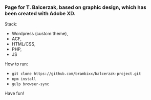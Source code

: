 ### Page for T. Balcerzak, based on graphic design, which has been created with Adobe XD. 

Stack:
- Wordpress (custom theme),
- ACF,
- HTML/CSS,
- PHP,
- JS

How to run: 
- ``` git clone https://github.com/brambixx/balcerzak-project.git ```
- ``` npm install ```
- ``` gulp browser-sync ```
 
Have fun! 
